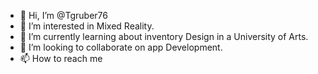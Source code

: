 - 👋 Hi, I’m @Tgruber76
- 👀 I’m interested in Mixed Reality.
- 🌱 I’m currently learning about inventory Design in a University of Arts.
- 💞️ I’m looking to collaborate on app Development.
- 📫 How to reach me

<!---
Tgruber76/Tgruber76 is a ✨ special ✨ repository because its `README.md` (this file) appears on your GitHub profile.
You can click the Preview link to take a look at your changes.
--->
